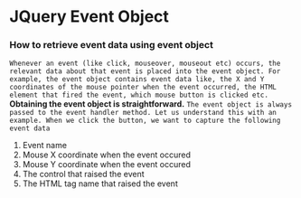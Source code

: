 # JQuery Event Object
### How to retrieve event data using event object
`Whenever an event (like click, mouseover, mouseout etc) occurs, the relevant data about that event is placed into the event object. For example, the event object contains event data like, the X and Y coordinates of the mouse pointer when the event occurred, the HTML element that fired the event, which mouse button is clicked etc.`
**Obtaining the event object is straightforward.**
`The event object is always passed to the event handler method. Let us understand this with an example. When we click the button, we want to capture the following event data`
1. Event name
2. Mouse X coordinate when the event occured
3. Mouse Y coordinate when the event occured
4. The control that raised the event
5. The HTML tag name that raised the event
